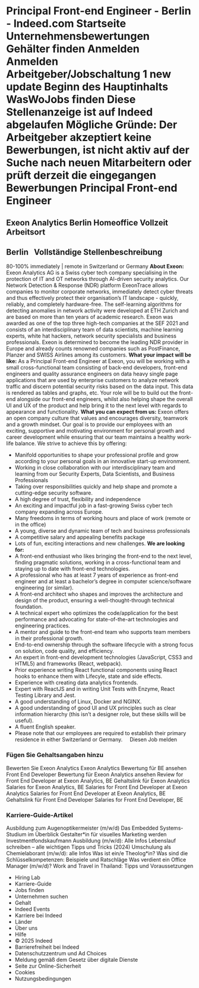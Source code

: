 Principal Front-end Engineer - Berlin - Indeed.com
Startseite
Unternehmensbewertungen
Gehälter finden
Anmelden
Anmelden
Arbeitgeber/Jobschaltung
1 new update
Beginn des Hauptinhalts
WasWoJobs finden
Diese Stellenanzeige ist auf Indeed abgelaufen
Mögliche Gründe: Der Arbeitgeber akzeptiert keine Bewerbungen, ist nicht aktiv auf der Suche nach neuen Mitarbeitern oder prüft derzeit die eingegangen Bewerbungen
Principal Front-end Engineer
============================
Exeon Analytics
Berlin
Homeoffice
Vollzeit
Arbeitsort
----------
Berlin
&nbsp;
Vollständige Stellenbeschreibung
--------------------------------
80-100% immediately | remote in Switzerland or Germany
**About Exeon:**
Exeon Analytics AG is a Swiss cyber tech company specialising in the protection of IT and OT networks through AI-driven security analytics. Our Network Detection & Response (NDR) platform ExeonTrace allows companies to monitor corporate networks, immediately detect cyber threats and thus effectively protect their organisation’s IT landscape - quickly, reliably, and completely hardware-free. The self-learning algorithms for detecting anomalies in network activity were developed at ETH Zurich and are based on more than ten years of academic research. Exeon was awarded as one of the top three high-tech companies at the SEF 2021 and consists of an interdisciplinary team of data scientists, machine learning experts, white hat hackers, network security specialists and business professionals. Exeon is determined to become the leading NDR provider in Europe and already counts renowned companies such as PostFinance, Planzer and SWISS Airlines among its customers.
**What your impact will be like:**
As a Principal Front-end Engineer at Exeon, you will be working with a small cross-functional team consisting of back-end developers, front-end engineers and quality assurance engineers on data heavy single page applications that are used by enterprise customers to analyze network traffic and discern potential security risks based on the data input. This data is rendered as tables and graphs, etc.
Your role will be to build out the front-end alongside our front-end engineers, whilst also helping shape the overall UI and UX of the product and help bring it to the next level with regards to appearance and functionality.
**What you can expect from us:**
Exeon offers an open company culture that values and encourages diversity, teamwork and a growth mindset. Our goal is to provide our employees with an exciting, supportive and motivating environment for personal growth and career development while ensuring that our team maintains a healthy work-life balance. We strive to achieve this by offering:
* Manifold opportunities to shape your professional profile and grow according to your personal goals in an innovative start-up environment.
* Working in close collaboration with our interdisciplinary team and learning from our Security Experts, Data Scientists, and Business Professionals
* Taking over responsibilities quickly and help shape and promote a cutting-edge security software.
* A high degree of trust, flexibility and independence
* An exciting and impactful job in a fast-growing Swiss cyber tech company expanding across Europe.
* Many freedoms in terms of working hours and place of work (remote or in the office)
* A young, diverse and dynamic team of tech and business professionals
* A competitive salary and appealing benefits package
* Lots of fun, exciting interactions and new challenges.
**We are looking for:**
* A front-end enthusiast who likes bringing the front-end to the next level, finding pragmatic solutions, working in a cross-functional team and staying up to date with front-end technologies.
* A professional who has at least 7 years of experience as front-end engineer and at least a bachelor’s degree in computer science/software engineering (or similar).
* A front-end architect who shapes and improves the architecture and design of the product, ensuring a well-thought-through technical foundation.
* A technical expert who optimizes the code/application for the best performance and advocating for state-of-the-art technologies and engineering practices.
* A mentor and guide to the front-end team who supports team members in their professional growth.
* End-to-end ownership through the software lifecycle with a strong focus on solution, code quality, and efficiency.
* An expert in front-end development technologies (JavaScript, CSS3 and HTML5) and frameworks (React, webpack).
* Prior experience writing React functional components using React hooks to enhance them with Lifecyle, state and side effects.
* Experience with creating data analytics frontends.
* Expert with ReactJS and in writing Unit Tests with Enzyme, React Testing Library and Jest.
* A good understanding of Linux, Docker and NGINX.
* A good understanding of good UI and UX principles such as clear information hierarchy (this isn’t a designer role, but these skills will be useful).
* A fluent English speaker.
* Please note that our employees are required to establish their primary residence in either Switzerland or Germany.
&nbsp;
&nbsp;
Diesen Job melden
### Fügen Sie Gehaltsangaben hinzu
Bewerten Sie Exeon Analytics
Exeon Analytics Bewertung für BE ansehen
Front End Developer Bewertung für Exeon Analytics ansehen
Review for Front End Developer at Exeon Analytics, BE
Gehaltslink für Exeon Analytics
Salaries for Exeon Analytics, BE
Salaries for Front End Developer at Exeon Analytics
Salaries for Front End Developer at Exeon Analytics, BE
Gehaltslink für Front End Developer
Salaries for Front End Developer, BE
### Karriere-Guide-Artikel
Ausbildung zum Augenoptikermeister (m/w/d)
Das Embedded Systems-Studium im Überblick
Gestalter\*in für visuelles Marketing werden
Investmentfondskaufmann Ausbildung (m/w/d): Alle Infos
Lebenslauf schreiben – alle wichtigen Tipps und Tricks (2024)
Umschulung als Chemielaborant (m/w/d): alle Infos
Was ist ein/e Theolog\*in?
Was sind die Schlüsselkompetenzen: Beispiele und Ratschläge
Was verdient ein Office Manager (m/w/d)?
Work and Travel in Thailand: Tipps und Voraussetzungen
* Hiring Lab
* Karriere-Guide
* Jobs finden
* Unternehmen suchen
* Gehalt
* Indeed Events
* Karriere bei Indeed
* Länder
* Über uns
* Hilfe
* © 2025 Indeed
* Barrierefreiheit bei Indeed
* Datenschutzzentrum und Ad Choices
* Meldung gemäß dem Gesetz über digitale Dienste
* Seite zur Online-Sicherheit
* Cookies
* Nutzungsbedingungen